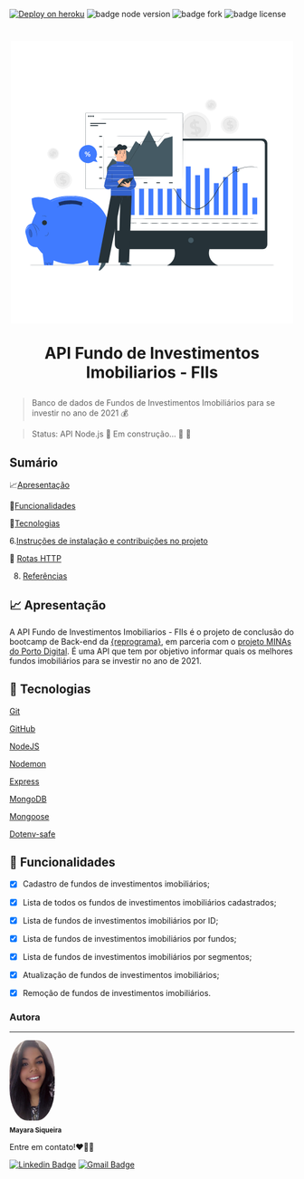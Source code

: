 [![Deploy on heroku](https://img.shields.io/badge/deploy-heroku.com-blueviolet)](https://projeto-fundos-imobiliarios.herokuapp.com/) 
![badge node version](https://img.shields.io/badge/node-v12.18.3-brightgreen)
![badge fork](https://img.shields.io/github/forks/maaysiq/projeto-final?style=social)
![badge license](https://img.shields.io/github/license/maaysiq/projeto-final?style=social)


<h1 align="center">
  <img src="imagens/Finance.gif" alt="Homem planejando" width=""><p align="center">API Fundo de Investimentos Imobiliarios - FIIs<p>
</h1>

> Banco de dados de Fundos de Investimentos Imobiliários para se investir no ano de 2021 💰

> Status: API Node.js 🚀 Em construção... 🚧 👷  





## **Sumário**

📈[Apresentação](#Apresentação)

🔧[Funcionalidades](#Funcionalidades)

🚀[Tecnologias](#Tecnologias)

6.[Instruções de instalação e contribuições no projeto](#Instrucoes-de-instalação-e-contribuições-no-projeto)

🎯 [Rotas HTTP](#Rotas-HTTP)

8. [Referências](#Referências)
 




 ## 📈 **Apresentação**

 A API Fundo de Investimentos Imobiliarios - FIIs é o projeto de conclusão do bootcamp de Back-end da [{reprograma}](https://reprograma.com.br/), em parceria com o [projeto MINAs do Porto Digital](https://www.portodigital.org/capital-humano/iniciativas-para-a-diversidade/mulheres-em-inovacao-negocios-e-artes-minas). É uma API que tem por objetivo informar quais os melhores fundos imobiliários para se investir no ano de 2021.




 ## 🚀 **Tecnologias**

 [Git](https://git-scm.com/)

 [GitHub](https://github.com/)

 [NodeJS](https://nodejs.org/pt-br/) 

 [Nodemon](https://www.npmjs.com/package/nodemon)

 [Express](https://expressjs.com/pt-br/)

 [MongoDB](https://www.mongodb.com/)

 [Mongoose](https://mongoosejs.com/)

 [Dotenv-safe](https://www.npmjs.com/package/dotenv-safe)

 
##  🔧 **Funcionalidades**

- [X] Cadastro de fundos de investimentos imobiliários;
- [X] Lista de todos os  fundos de investimentos imobiliários cadastrados;
- [X] Lista de fundos de investimentos imobiliários por ID;
- [X] Lista de fundos de investimentos imobiliários por fundos;
- [X] Lista de fundos de investimentos imobiliários por segmentos;
- [X] Atualização de fundos de investimentos imobiliários;
- [X] Remoção de fundos de investimentos imobiliários.


 

 







































































### Autora
---

<a href="https://blog.rocketseat.com.br/author/thiago/">
 <img style="border-radius:40%;" src="imagens/ftomayara2.png" width="80px;" alt=""/>
 <br />
 <sub><b>Mayara Siqueira</b></sub></a>


 Entre em contato!❤️👋🏽


[![Linkedin Badge](https://img.shields.io/badge/-Mayara-blue?style=flat-square&logo=Linkedin&logoColor=white&link=https://www.linkedin.com/in/may-siqueira/)](https://www.linkedin.com/in/may-siqueira/) 
[![Gmail Badge](https://img.shields.io/badge/-maay.siqueiraa@gmail.com-c14438?style=flat-square&logo=Gmail&logoColor=white&link=mailto:maay.siqueiraa@gmail.com)](mailto:maay.siqueiraa@gmail.com)